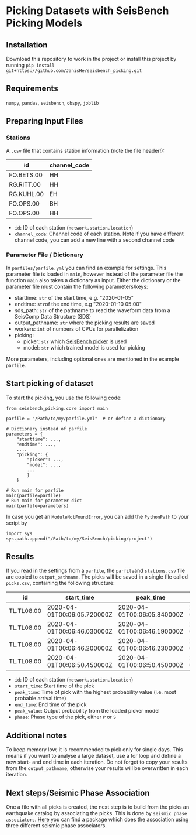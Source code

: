 # Picking Datasets with SeisBench Picking Models
## Installation
Download this repository to work in the project or install this project by running
`pip install git+https://github.com/JanisHe/seisbench_picking.git`

## Requirements
`numpy`, `pandas`, `seisbench`, `obspy`, `joblib`

## Preparing Input Files
### Stations
A `.csv` file that contains station information (note the file header!):

| id         | channel_code |
|------------|--------------|
| FO.BETS.00 | HH           |
| RG.RITT.00 | HH           |
| RG.KUHL.00 | EH           |
| FO.OPS.00  | BH           |
| FO.OPS.00  | HH           |

- `id`: ID of each station (`network.station.location`)
- `channel_code`: Channel code of each station. Note if you have different channel code, you can add a new line with a second channel code

### Parameter File / Dictionary
In `parfiles/parfile.yml` you can find an example for settings. This parameter file is loaded
in `main`, however instead of the parameter file the function `main` also takes a dictionary
as input. Either the dictionary or the parameter file must contain the following parameters/keys:
- starttime: `str` of the start time, e.g. "2020-01-05"
- endtime: `str`of the end time, e.g "2020-01-10 05:00"
- sds_path: `str` of the pathname to read the waveform data from a SeisComp Data Structure (SDS)
- output_pathname: `str` where the picking results are saved
- workers: `int` of numbers of CPUs for parallelization
- picking:
  - picker: `str` which [SeisBench picker](https://seisbench.readthedocs.io/en/stable/pages/models.html#overview) is used
  - model: `str` which trained model is used for picking

More parameters, including optional ones are mentioned in the example `parfile`.

## Start picking of dataset
To start the picking, you use the following code:
```
from seisbench_picking.core import main

parfile = "/Path/to/my/parfile.yml"  # or define a dictionary

# Dictionary instead of parfile
parameters = {
    "starttime": ...,
    "endtime": ...,
    ....
    "picking": {
        "picker": ...,
        "model": ...,
        ...
        }
    }

# Run main for parfile
main(parfile=parfile)
# Run main for parameter dict
main(parfile=parameters)
```

In case you get an `ModuleNotFoundError`, you can add the `PythonPath` to your script by
```
import sys
sys.path.append("/Path/to/my/SeisBench/picking/project")
```

## Results
If you read in the settings from a `parfile`, the `parfile`and `stations.csv` file are
copied to `output_pathname`. The picks will be saved in a single file called `picks.csv`,
containing the following structure:

| id         | start_time                  | peak_time                   | end_time                    | peak_value  | phase |
|------------|-----------------------------|-----------------------------|-----------------------------|-------------|-------|
| TL.TL08.00 | 2020-04-01T00:06:05.720000Z | 2020-04-01T00:06:05.840000Z | 2020-04-01T00:06:05.960000Z | 0.3475416   | P     |
| TL.TL08.00 | 2020-04-01T00:06:46.030000Z | 2020-04-01T00:06:46.190000Z | 2020-04-01T00:06:46.430000Z | 0.605832    | S     |
| TL.TL08.00 | 2020-04-01T00:06:46.200000Z | 2020-04-01T00:06:46.230000Z | 2020-04-01T00:06:46.610000Z | 0.33495384  | P     |
| TL.TL08.00 | 2020-04-01T00:06:50.450000Z | 2020-04-01T00:06:50.450000Z | 2020-04-01T00:06:50.510000Z | 0.3267983   | P     |

- `id`: ID of each station (`network.station.location`)
- `start_time`: Start time of the pick
- `peak_time`: Time of pick with the highest probability value (i.e. most probable arrival time)
- `end_time`: End time of the pick
- `peak_value`: Output probability from the loaded picker model
- `phase`: Phase type of the pick, either `P` or `S`

## Additional notes
To keep memory low, it is recommended to pick only for single days. This means if you want
to analyse a large dataset, use a for loop and define a new start- and end time in each
iteration. Do not forget to copy your results from the `output_pathname`, otherwise your
results will be overwritten in each iteration.

## Next steps/Seismic Phase Association
One a file with all picks is created, the next step is to build from the picks an
earthquake catalog by associating the picks. This is done by `seismic phase associators`.
[Here](https://github.com/JanisHe/association) you can find a package which does the
association using three different seismic phase associators.
